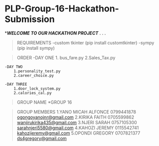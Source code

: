 # PLP-Group-16-Hackathon-Submission

****WELCOME TO OUR HACKATHON PROJECT***
.
.
.
>REQUIREMENTS 
    -custom tkinter (pip install customtkinter)
    -sympy (pip install sympy)

>ORDER 
    -DAY ONE
        1. bus_fare.py
        2.Sales_Tax.py

    -DAY TWO
        1.personality_test.py 
        2.career_choice.py 

    -DAY THREE
        1.door_lock_system.py
        2.calories_cal.py


>GROUP NAME 
    *GROUP 16



>GROUP MEMBERS
    1.YANO MICAH ALFONCE    0799441878  ogongoyanojnr@gmail.com 
    2.KIRIKA FAITH          0705599862  wanjirukirika435@gmail.com
    3.NJERI SARAH           0757105300  sarahnjeri5580@gmail.com
    4.KAHOZI JEREMY         0115542741  kahozijeremy@gmail.com
    5.OPONDI GREGORY        0707821377  ds4gregory@gmail.com
